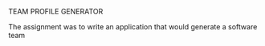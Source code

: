 TEAM PROFILE GENERATOR

The assignment was to write an application that would generate a software team
